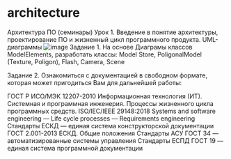 # architecture
Архитектура ПО (семинары)
Урок 1. Введение в понятие архитектуры, проектирование ПО и жизненный цикл программного продукта. UML-диаграммы
![image](https://gbcdn.mrgcdn.ru/uploads/asset/5398819/attachment/5b6961a8c3d8451108e7cc9ba70d2ad9.png)
Задание 1. На основе Диаграмы классов ModelElements, разработать классы: Model Store, PoligonalModel (Texture, Poligon), Flash, Camera, Scene

Задание 2. Ознакомиться с документацией в свободном формате, которая может пригодиться Вам для дальнейшей работы:

ГОСТ Р ИСО/МЭК 12207-2010 Информационная технология (ИТ). Системная и программная инженерия. Процессы жизненного цикла программных средств.
ISO/IEC/IEEE 29148:2018 Systems and software engineering — Life cycle processes — Requirements engineering
Стандарты ЕСКД — единая система конструкторской документации
ГОСТ 2.001-2013 ЕСКД. Общие положения
Стандарты АСУ ГОСТ 34 — автоматизированные системы управления
Стандарты ЕСПД ГОСТ 19 — единая система программной документации
